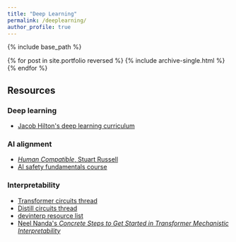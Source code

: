 ```yaml
---
title: "Deep Learning"
permalink: /deeplearning/
author_profile: true
---
```


{% include base_path %}

{% for post in site.portfolio reversed %}
  {% include archive-single.html %}
{% endfor %}

## Resources

### Deep learning
 - [Jacob Hilton's deep learning curriculum](https://github.com/jacobhilton/deep_learning_curriculum)

### AI alignment
 - [*Human Compatible*, Stuart Russell](https://www.amazon.co.uk/Human-Compatible-AI-Problem-Control/dp/0141987502/ref=asc_df_0141987502/?tag=googshopuk-21&linkCode=df0&hvadid=428082383682&hvpos=&hvnetw=g&hvrand=6810960191934502209&hvpone=&hvptwo=&hvqmt=&hvdev=c&hvdvcmdl=&hvlocint=&hvlocphy=1006688&hvtargid=pla-905455320169&psc=1&mcid=008b6200477836d7b2eccb17d3027b6a&th=1&psc=1&tag=&ref=&adgrpid=103526072310&hvpone=&hvptwo=&hvadid=428082383682&hvpos=&hvnetw=g&hvrand=6810960191934502209&hvqmt=&hvdev=c&hvdvcmdl=&hvlocint=&hvlocphy=1006688&hvtargid=pla-905455320169)
 - [AI safety fundamentals course](https://course.aisafetyfundamentals.com/alignment)

### Interpretability
 - [Transformer circuits thread](https://transformer-circuits.pub/)
 - [Distill circuits thread](https://distill.pub/2020/circuits/)
 - [devinterp resource list](https://devinterp.com/resources)
 - [Neel Nanda's *Concrete Steps to Get Started in Transformer Mechanistic Interpretability*](https://www.neelnanda.io/mechanistic-interpretability/getting-started)
